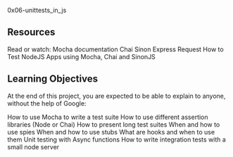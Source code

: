 0x06-unittests_in_js


## Resources
Read or watch:
Mocha documentation
Chai
Sinon
Express
Request
How to Test NodeJS Apps using Mocha, Chai and SinonJS

## Learning Objectives
At the end of this project, you are expected to be able to explain to anyone, without the help of Google:

How to use Mocha to write a test suite
How to use different assertion libraries (Node or Chai)
How to present long test suites
When and how to use spies
When and how to use stubs
What are hooks and when to use them
Unit testing with Async functions
How to write integration tests with a small node server